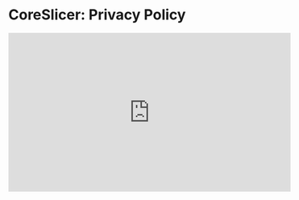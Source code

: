 # CoreSlicer: Privacy Policy

      
<iframe width="560" height="315" src="https://www.youtube.com/embed/JCRVUvzdxO0" frameborder="0" allowfullscreen></iframe>
